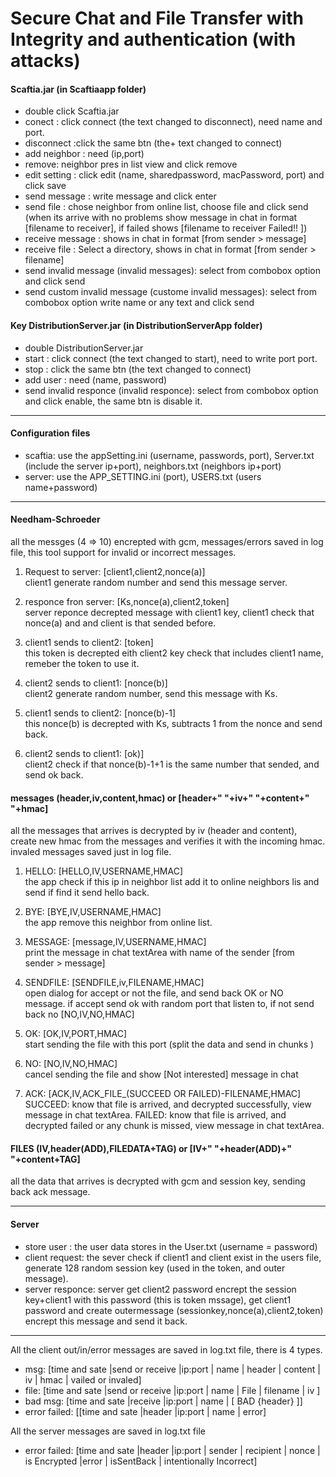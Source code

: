 # Secure Chat and File Transfer with Integrity and authentication (with attacks)

#### Scaftia.jar (in Scaftiaapp folder)
- double click Scaftia.jar  
- conect : click connect (the text changed to disconnect), need name and port.  
- disconnect :click the same btn (the+ text changed to connect) 
- add neighbor : need (ip,port) 
- remove: neighbor pres in list view and click remove
- edit setting : click edit (name, sharedpassword, macPassword, port) and click save
- send message : write message and click enter
- send file : chose neighbor from online list, choose file and click send (when its arrive with no problems show message in chat in format [filename to receiver], if failed  shows [filename to receiver  Failed!! ])
- receive message : shows in chat in format [from sender >  message] 
- receive file : Select a directory, shows in chat in format [from sender > filename] 
- send invalid message (invalid messages): select from combobox option and click send 
- send custom invalid message (custome invalid messages): select from combobox option write name or any text and click send

#### Key DistributionServer.jar (in DistributionServerApp folder)
- double DistributionServer.jar  
- start : click connect (the text changed to start), need to write port port.  
- stop : click the same btn (the text changed to connect) 
- add user : need (name, password) 
- send invalid responce (invalid responce): select from combobox option and click enable, the same btn is disable it.

---
 
#### Configuration files
- scaftia: use the appSetting.ini (username, passwords, port), Server.txt (include the server ip+port), neighbors.txt (neighbors ip+port)
- server: use the APP_SETTING.ini (port), USERS.txt (users name+password)

---

#### Needham-Schroeder
all the messges (4 => 10) encrepted with gcm, messages/errors saved in log file, this tool support for invalid or incorrect messages.

1. Request to server: [client1,client2,nonce(a)]\
client1 generate random number and send this message server.

2. responce fron server: [Ks,nonce(a),client2,token]\
server reponce decrepted message with client1 key, client1 check that nonce(a) and and client is that sended before.

3. client1 sends to client2: [token]\
this token is decrepted eith client2 key check that includes client1 name, remeber the token to use it.

4. client2 sends to client1: [nonce(b)]\
client2 generate random number, send this message with Ks. 

5. client1 sends to client2: [nonce(b)-1]\
this nonce(b) is decrepted with Ks, subtracts 1 from the nonce and send back.

6. client2 sends to client1: [ok)]\
client2 check if that nonce(b)-1+1 is the same number that sended, and send ok back.

#### messages (header,iv,content,hmac)  or  [header+" "+iv+" "+content+" "+hmac]
all the messages that arrives is decrypted by iv (header and content), create new hmac from the messages and verifies it with the incoming hmac.\
invaled messages saved just in log file.

1. HELLO:  [HELLO,IV,USERNAME,HMAC]\
the app check if this ip in neighbor list add it to online neighbors lis and send if find it send hello back.

2. BYE:  [BYE,IV,USERNAME,HMAC]\
the app remove this neighbor from online list.

3. MESSAGE:  [message,IV,USERNAME,HMAC]\
print the message in chat textArea with name of the sender [from sender >  message]

4. SENDFILE:  [SENDFILE,iv,FILENAME,HMAC]\
open dialog for accept or not the file, and send back OK or NO message.
if accept send ok with random port that listen to, if not send back no [NO,IV,NO,HMAC]

5. OK:  [OK,IV,PORT,HMAC]\
start sending the file  with this port (split the data and send in  chunks )

6. NO:  [NO,IV,NO,HMAC]\
cancel sending the file and show [Not interested] message in chat 

7. ACK:  [ACK,IV,ACK_FILE_(SUCCEED OR FAILED)-FILENAME,HMAC]\
SUCCEED: know that file is arrived, and decrypted successfully, view message in chat textArea.
FAILED: know that file is arrived, and decrypted failed or any chunk is missed, view message in chat textArea.

#### FILES (IV,header(ADD),FILEDATA+TAG)  or  [IV+" "+header(ADD)+" "+content+TAG]
all the data that arrives is decrypted with gcm and session key, sending back ack message.

---

#### Server 
- store user : the user data stores in the User.txt (username = password)
- client request: the sever  check if client1 and client exist in the users file, generate 128 random session key (used in the token, and outer message).
- server responce: server get client2 password encrept the session key+client1 with this password (this is token mssage), get client1 password and create outermessage (sessionkey,nonce(a),client2,token) encrept this message and send it back.

---

All the client out/in/error messages are saved in log.txt file, there is 4 types\.
- msg: [time and sate |send or receive |ip:port | name | header | content | iv | hmac | vailed or invaled]
- file: [time and sate |send or receive |ip:port | name | File | filename | iv ]
- bad msg: [time and sate |receive |ip:port | name | [ BAD {header} ]]
- error failed: [[time and sate |header |ip:port | name |  error]

All the server  messages are saved in log.txt file
- error failed: [time and sate |header |ip:port | sender |  recipient | nonce | is Encrypted |error | isSentBack | intentionally Incorrect]